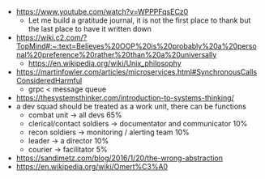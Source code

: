 - https://www.youtube.com/watch?v=WPPPFqsECz0
	- Let me build a gratitude journal, it is not the first place to thank but the last place to have it written down
- https://wiki.c2.com/?TopMind#:~:text=Believes%20OOP%20is%20probably%20a%20personal%20preference%20rather%20than%20a%20universally
	- https://en.wikipedia.org/wiki/Unix_philosophy
- https://martinfowler.com/articles/microservices.html#SynchronousCallsConsideredHarmful
	- grpc < message queue
- https://thesystemsthinker.com/introduction-to-systems-thinking/
- a dev squad should be treated as a work unit, there can be functions
	- combat unit -> all devs 65%
	- clerical/contact soldiers -> documentator and communicator 10%
	- recon soldiers -> monitoring / alerting team 10%
	- leader -> a director 10%
	- courier -> facilitator 5%
- https://sandimetz.com/blog/2016/1/20/the-wrong-abstraction
- https://en.wikipedia.org/wiki/Omert%C3%A0